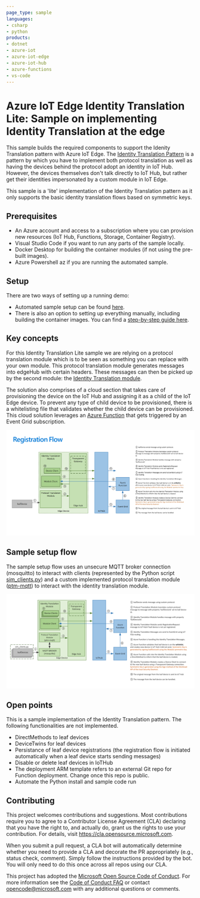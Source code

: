 ```yaml
---
page_type: sample
languages:
- csharp
- python
products:
- dotnet
- azure-iot
- azure-iot-edge
- azure-iot-hub
- azure-functions
- vs-code
---
```


# Azure IoT Edge Identity Translation Lite: Sample on implementing Identity Translation at the edge

<!-- 
Guidelines on README format: https://review.docs.microsoft.com/help/onboard/admin/samples/concepts/readme-template?branch=master

Guidance on onboarding samples to docs.microsoft.com/samples: https://review.docs.microsoft.com/help/onboard/admin/samples/process/onboarding?branch=master

Taxonomies for products and languages: https://review.docs.microsoft.com/new-hope/information-architecture/metadata/taxonomies?branch=master
-->

This sample builds the required components to support the Idenity Translation pattern with Azure IoT Edge. The [Identity Translation Pattern](https://docs.microsoft.com/bs-latn-ba/azure/iot-edge/iot-edge-as-gateway#patterns) is a pattern by which you have to implement both protocol translation as well as having the devices behind the protocol adopt an identity in IoT Hub. However, the devices themselves don't talk directly to IoT Hub, but rather get their identities impersonated by a custom module in IoT Edge.

This sample is a 'lite' implementation of the Identity Translation pattern as it only supports the basic identity translation flows based on symmetric keys. 

## Prerequisites

- An Azure account and access to a subscription where you can provision new resources (IoT Hub, Functions, Storage, Container Registry).
- Visual Studio Code if you want to run any parts of the sample locally.
- Docker Desktop for building the container modules (if not using the pre-built images).
- Azure Powershell az if you are running the automated sample.

## Setup

There are two ways of setting up a running demo:

- Automated sample setup can be found [here](/docs/autodeploy.md).
- There is also an option to setting up everything manually, including building the container images. You can find a [step-by-step guide here](/docs/stepbystep.md).


## Key concepts

For this Identity Translation Lite sample we are relying on a protocol translation module which is to be seen as something you can replace with your own module. This protocol translation module generates messages into edgeHub with certain headers. These messages can then be picked up by the second module: the [Identity Translation module](/docs/identitytranslationmodule.md).

The solution also comprises of a cloud section that takes care of provisioning the device on the IoT Hub and assigning it as a child of the IoT Edge device. To prevent any type of child device to be provisioned, there is a whitelisting file that validates whether the child device can be provisioned. This cloud solution leverages an [Azure Function](docs/functions.md) that gets triggered by an Event Grid subscription.

![Registration flow diagram](docs/media/registrationflow.png)

## Sample setup flow

The sample setup flow uses an unsecure MQTT broker connection (mosquitto) to interact with clients (represented by the Python script [sim_clients.py](/src/test/ptm-mqtt/sim_clients.py)) and a custom implemented protocol translation module ([ptm-mqtt](/src/edge/modules/ptm-mqtt)) to interact with the identity translation module. 

![Sample flow diagram](docs/media/sampleflow.png)


## Open points

This is a sample implementation of the Identity Translation pattern. The following functionalities are not implemented.
- DirectMethods to leaf devices
- DeviceTwins for leaf devices
- Persistance of leaf device registrations (the registration flow is initiated automatically when a leaf device starts sending messages)
- Disable or delete leaf devices in IoTHub
- The deployment ARM template refers to an external Git repo for Function deployment. Change once this repo is public.
- Automate the Python install and sample code run


## Contributing

This project welcomes contributions and suggestions.  Most contributions require you to agree to a
Contributor License Agreement (CLA) declaring that you have the right to, and actually do, grant us
the rights to use your contribution. For details, visit https://cla.opensource.microsoft.com.

When you submit a pull request, a CLA bot will automatically determine whether you need to provide
a CLA and decorate the PR appropriately (e.g., status check, comment). Simply follow the instructions
provided by the bot. You will only need to do this once across all repos using our CLA.

This project has adopted the [Microsoft Open Source Code of Conduct](https://opensource.microsoft.com/codeofconduct/).
For more information see the [Code of Conduct FAQ](https://opensource.microsoft.com/codeofconduct/faq/) or
contact [opencode@microsoft.com](mailto:opencode@microsoft.com) with any additional questions or comments.
